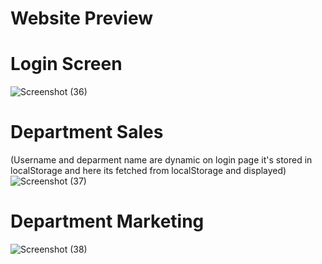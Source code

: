 # Website Preview


# Login Screen
![Screenshot (36)](https://github.com/Viveksharma121/client/assets/114184360/62eee5a6-ba9b-4dbc-8fe3-7b0bdf5c3b30)

# Department Sales
(Username and deparment name are dynamic on login page it's stored in localStorage and here its fetched from localStorage and displayed)
![Screenshot (37)](https://github.com/Viveksharma121/client/assets/114184360/d03eb178-ea69-4730-8b52-c249b1fe5c9a)

# Department Marketing
![Screenshot (38)](https://github.com/Viveksharma121/client/assets/114184360/390252c2-0124-4ca6-abf6-af7929adfd33)

